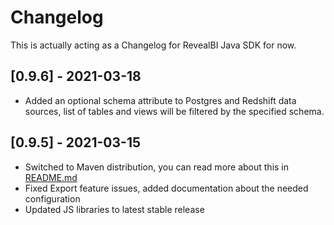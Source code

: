 # Changelog

This is actually acting as a Changelog for RevealBI Java SDK for now.

## [0.9.6] - 2021-03-18

- Added an optional schema attribute to Postgres and Redshift data sources, list of tables and views will be filtered by the specified schema.

## [0.9.5] - 2021-03-15

- Switched to Maven distribution, you can read more about this in [README.md](README.md)
- Fixed Export feature issues, added documentation about the needed configuration
- Updated JS libraries to latest stable release
